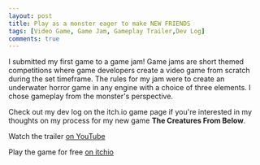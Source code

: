 ```yaml
---
layout: post
title: Play as a monster eager to make NEW FRIENDS
tags: [Video Game, Game Jam, Gameplay Trailer,Dev Log]
comments: true
---
```


I submitted my first game to a game jam! Game jams are short themed competitions where game developers create a video game from scratch during the set timeframe. The rules for my jam were to create an underwater horror game in any engine with a choice of three elements. I chose gameplay from the monster's perspective.

Check out my dev log on the itch.io game page if you're interested in my thoughts on my process for my new game **The Creatures From Below**.

Watch the trailer [on YouTube](https://youtu.be/IyaliFrH9BY?feature=shared)

Play the game for free [on itchio](https://decolfutures.itch.io/the-creatures-from-below)

